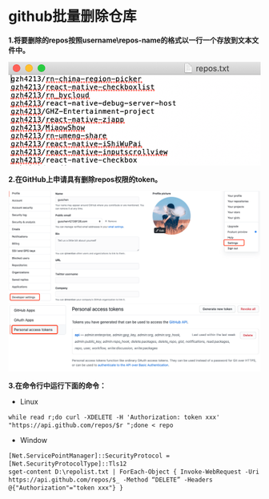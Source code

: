 
# github批量删除仓库

**1.将要删除的repos按照username\repos-name的格式以一行一个存放到文本文件中。**

![repos.txt](./img/repos.png)

**2.在GitHub上申请具有删除repos权限的token。**

![repos.txt](./img/token.png)
![repos.txt](./img/token1.png)
<!-- ![repos.txt](./img/token2.webp) -->

**3.在命令行中运行下面的命令：**
* Linux

```
while read r;do curl -XDELETE -H 'Authorization: token xxx' "https://api.github.com/repos/$r ";done < repo
```

* Window

```
[Net.ServicePointManager]::SecurityProtocol = [Net.SecurityProtocolType]::Tls12
sget-content D:\repolist.txt | ForEach-Object { Invoke-WebRequest -Uri https://api.github.com/repos/$_ -Method “DELETE” -Headers @{"Authorization"="token xxx"} }
```